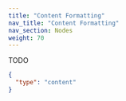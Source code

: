```yaml
---
title: "Content Formatting"
nav_title: "Content Formatting"
nav_section: Nodes
weight: 70
---
```


TODO

```json
{
  "type": "content"
}
```